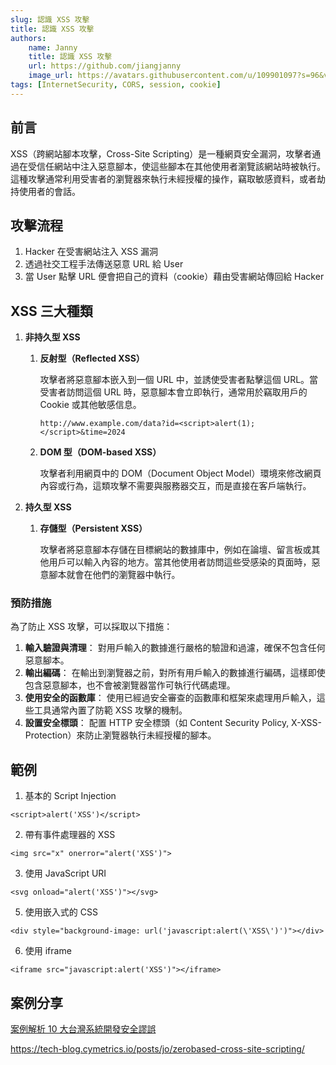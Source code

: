 ```yaml
---
slug: 認識 XSS 攻擊
title: 認識 XSS 攻擊
authors:
    name: Janny
    title: 認識 XSS 攻擊
    url: https://github.com/jiangjanny
    image_url: https://avatars.githubusercontent.com/u/109901097?s=96&v=4
tags: [InternetSecurity, CORS, session, cookie]
---
```


## 前言

XSS（跨網站腳本攻擊，Cross-Site Scripting）是一種網頁安全漏洞，攻擊者通過在受信任網站中注入惡意腳本，使這些腳本在其他使用者瀏覽該網站時被執行。這種攻擊通常利用受害者的瀏覽器來執行未經授權的操作，竊取敏感資料，或者劫持使用者的會話。

## 攻擊流程

1. Hacker 在受害網站注入 XSS 漏洞
2. 透過社交工程手法傳送惡意 URL 給 User
3. 當 User 點擊 URL 便會把自己的資料（cookie）藉由受害網站傳回給 Hacker

## XSS 三大種類

1. **非持久型 XSS**

    1. **反射型（Reflected XSS）**

        攻擊者將惡意腳本嵌入到一個 URL 中，並誘使受害者點擊這個 URL。當受害者訪問這個 URL 時，惡意腳本會立即執行，通常用於竊取用戶的 Cookie 或其他敏感信息。

        ```code
        http://www.example.com/data?id=<script>alert(1);</script>&time=2024
        ```

    2. **DOM 型（DOM-based XSS）**

        攻擊者利用網頁中的 DOM（Document Object Model）環境來修改網頁內容或行為，這類攻擊不需要與服務器交互，而是直接在客戶端執行。

2. **持久型 XSS**

    1. **存儲型（Persistent XSS）**

        攻擊者將惡意腳本存儲在目標網站的數據庫中，例如在論壇、留言板或其他用戶可以輸入內容的地方。當其他使用者訪問這些受感染的頁面時，惡意腳本就會在他們的瀏覽器中執行。

### 預防措施

為了防止 XSS 攻擊，可以採取以下措施：

1. **輸入驗證與清理**：
   對用戶輸入的數據進行嚴格的驗證和過濾，確保不包含任何惡意腳本。
2. **輸出編碼**：
   在輸出到瀏覽器之前，對所有用戶輸入的數據進行編碼，這樣即使包含惡意腳本，也不會被瀏覽器當作可執行代碼處理。
3. **使用安全的函數庫**：
   使用已經過安全審查的函數庫和框架來處理用戶輸入，這些工具通常內置了防範 XSS 攻擊的機制。
4. **設置安全標頭**：
   配置 HTTP 安全標頭（如 Content Security Policy, X-XSS-Protection）來防止瀏覽器執行未經授權的腳本。

## 範例

1. 基本的 Script Injection

```code
<script>alert('XSS')</script>
```

2. 帶有事件處理器的 XSS

```code
<img src="x" onerror="alert('XSS')">
```

3. 使用 JavaScript URI

```code
<svg onload="alert('XSS')"></svg>
```

5. 使用嵌入式的 CSS

```code
<div style="background-image: url('javascript:alert(\'XSS\')')"></div>

```

6. 使用 iframe

```code
<iframe src="javascript:alert('XSS')"></iframe>
```

## 案例分享

[案例解析 10 大台灣系統開發安全謬誤](https://www.informationsecurity.com.tw/article/article_detail.aspx?aid=7810)

https://tech-blog.cymetrics.io/posts/jo/zerobased-cross-site-scripting/
